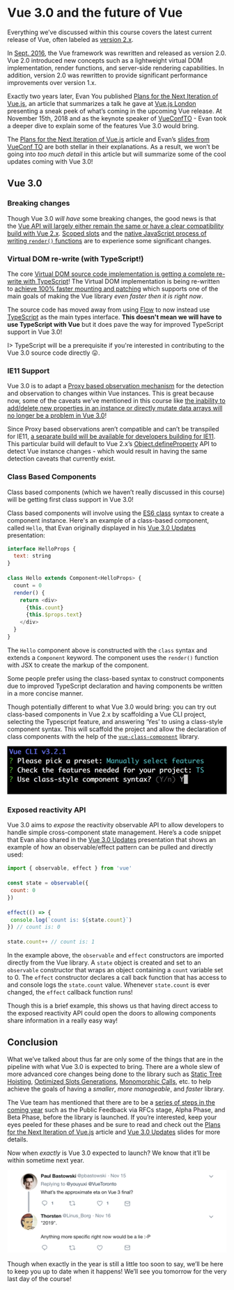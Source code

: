 # Vue 3.0 and the future of Vue

Everything we’ve discussed within this course covers the latest current release of Vue, often labeled as [version 2.x](https://github.com/vuejs/vue/releases).

In [Sept. 2016](https://medium.com/the-vue-point/vue-2-0-is-here-ef1f26acf4b8), the Vue framework was rewritten and released as version 2.0. Vue 2.0 introduced new concepts such as a lightweight virtual DOM implementation, render functions, and server-side rendering capabilities. In addition, version 2.0 was rewritten to provide significant performance improvements over version 1.x.

Exactly two years later, Evan You published [Plans for the Next Iteration of Vue.js](https://medium.com/the-vue-point/plans-for-the-next-iteration-of-vue-js-777ffea6fabf), an article that summarizes a talk he gave at [Vue.js London](https://vuejs.london/summary/) presenting a sneak peek of what’s coming in the upcoming Vue release. At November 15th, 2018 and as the keynote speaker of [VueConfTO](https://vuetoronto.com/schedule/) - Evan took a deeper dive to explain some of the features Vue 3.0 would bring.

The [Plans for the Next Iteration of Vue.js](https://medium.com/the-vue-point/plans-for-the-next-iteration-of-vue-js-777ffea6fabf) article and Evan’s [slides from VueConf TO](https://docs.google.com/presentation/d/1yhPGyhQrJcpJI2ZFvBme3pGKaGNiLi709c37svivv0o/edit) are both stellar in their explanations. As a result, we won’t be going into _too much detail_ in this article but will summarize some of the cool updates coming with Vue 3.0!

## Vue 3.0

### Breaking changes

Though Vue 3.0 _will have_ some breaking changes, the good news is that the [Vue API will largely either remain the same or have a clear compatibility build with Vue 2.x](https://medium.com/the-vue-point/plans-for-the-next-iteration-of-vue-js-777ffea6fabf#f25a). [Scoped slots](https://vuejs.org/v2/guide/components-slots.html#Scoped-Slots) and the [native JavaScript process of writing `render()` functions](https://vuejs.org/v2/guide/render-function.html#Basics) are to experience some significant changes.

### Virtual DOM re-write (with TypeScript!)

The core [Virtual DOM source code implementation is getting a complete re-write with TypeScript](https://medium.com/the-vue-point/plans-for-the-next-iteration-of-vue-js-777ffea6fabf)! The Virtual DOM implementation is being re-written to [achieve 100% faster mounting and patching](https://docs.google.com/presentation/d/1yhPGyhQrJcpJI2ZFvBme3pGKaGNiLi709c37svivv0o/edit#slide=id.g42acc26207_0_108) which supports one of the main goals of making the Vue library _even faster then it is right now_.

The source code has moved away from using [Flow](https://flow.org/) to now instead use [TypeScript](https://www.typescriptlang.org/) as the main types interface. **This doesn't mean we will have to use TypeScript with Vue** but it does pave the way for improved TypeScript support in Vue 3.0!

I> TypeScript will be a prerequisite if you're interested in contributing to the Vue 3.0 source code directly 😛.

### IE11 Support

Vue 3.0 is to adapt a [Proxy based observation mechanism](https://developer.mozilla.org/en-US/docs/Web/JavaScript/Reference/Global_Objects/Proxy) for the detection and observation to changes within Vue instances. This is great because now, some of the caveats we’ve mentioned in this course like [the inability to add/delete new properties in an instance or directly mutate data arrays will no longer be a problem in Vue 3.0](https://medium.com/the-vue-point/plans-for-the-next-iteration-of-vue-js-777ffea6fabf#ba44)!

Since Proxy based observations aren’t compatible and can’t be transpiled for IE11, [a separate build will be available for developers building for IE11](https://medium.com/the-vue-point/plans-for-the-next-iteration-of-vue-js-777ffea6fabf#df62). This particular build will default to Vue 2.x’s [Object.defineProperty](https://developer.mozilla.org/en-US/docs/Web/JavaScript/Reference/Global_Objects/Object/defineProperty) API to detect Vue instance changes - which would result in having the same detection caveats that currently exist.

### Class Based Components

Class based components (which we haven’t really discussed in this course) will be getting first class support in Vue 3.0!

Class based components will involve using the [ES6 class](https://developer.mozilla.org/en-US/docs/Web/JavaScript/Reference/Classes) syntax to create a component instance. Here's an example of a class-based component, called `Hello`, that Evan originally displayed in his [Vue 3.0 Updates](https://docs.google.com/presentation/d/1yhPGyhQrJcpJI2ZFvBme3pGKaGNiLi709c37svivv0o/edit#slide=id.g4689c30700_0_35) presentation:

```javascript
interface HelloProps {
  text: string
}

class Hello extends Component<HelloProps> {
  count = 0
  render() {
    return <div>
      {this.count}
      {this.$props.text}
    </div>
  }
}
```

The `Hello` component above is constructed with the `class` syntax and extends a `Component` keyword. The component uses the `render()` function with JSX to create the markup of the component.

Some people prefer using the class-based syntax to construct components due to improved TypeScript declaration and having components be written in a more concise manner.

Though potentially different to what Vue 3.0 would bring: you can try out class-based components in Vue 2.x by scaffolding a Vue CLI project, selecting the Typescript feature, and answering ‘Yes’ to using a class-style component syntax. This will scaffold the project and allow the declaration of class components with the help of the  [`vue-class-component`](https://github.com/vuejs/vue-class-component) library.

![](./public/assets/vue-cli-class-components.png)

### Exposed reactivity API

Vue 3.0 aims to _expose_ the reactivity observable API to allow developers to handle simple cross-component state management. Here’s a code snippet that Evan also shared in the [Vue 3.0 Updates](https://docs.google.com/presentation/d/1yhPGyhQrJcpJI2ZFvBme3pGKaGNiLi709c37svivv0o/edit#slide=id.g4689c30700_0_30) presentation that shows an example of how an observable/effect pattern can be pulled and directly used:

```javascript
import { observable, effect } from 'vue'

const state = observable({
 count: 0
})

effect(() => {
 console.log(`count is: ${state.count}`)
}) // count is: 0

state.count++ // count is: 1
```

In the example above, the `observable` and `effect` constructors are imported directly from the Vue library. A `state` object is created and set to an `observable` constructor that wraps an object containing a `count` variable set to 0. The `effect` constructor declares a call back function that has access to and console logs the `state.count` value. Whenever `state.count` is ever changed, the `effect` callback function runs!

Though this is a brief example, this shows us that having direct access to the exposed reactivity API could open the doors to allowing components share information in a really easy way!

## Conclusion

What we’ve talked about thus far are only some of the things that are in the pipeline with what Vue 3.0 is expected to bring. There are a whole slew of more advanced core changes being done to the library such as [Static Tree Hoisting](https://docs.google.com/presentation/d/1yhPGyhQrJcpJI2ZFvBme3pGKaGNiLi709c37svivv0o/edit#slide=id.g4689c30700_0_114), [Optimized Slots Generations](https://docs.google.com/presentation/d/1yhPGyhQrJcpJI2ZFvBme3pGKaGNiLi709c37svivv0o/edit#slide=id.g4689c30700_0_104), [Monomorphic Calls](https://docs.google.com/presentation/d/1yhPGyhQrJcpJI2ZFvBme3pGKaGNiLi709c37svivv0o/edit#slide=id.g4689c30700_0_93), etc. to help achieve the goals of having a _smaller_, _more manageable_, and _faster_ library.

The Vue team has mentioned that there are to be a [series of steps in the coming year](https://medium.com/the-vue-point/plans-for-the-next-iteration-of-vue-js-777ffea6fabf#4cbf) such as the Public Feedback via RFCs stage, Alpha Phase, and Beta Phase, before the library is launched. If you’re interested, keep your eyes peeled for these phases and be sure to read and check out the [Plans for the Next Iteration of Vue.js](https://medium.com/the-vue-point/plans-for-the-next-iteration-of-vue-js-777ffea6fabf) article and [Vue 3.0 Updates](https://docs.google.com/presentation/d/1yhPGyhQrJcpJI2ZFvBme3pGKaGNiLi709c37svivv0o/edit) slides for more details.

Now when _exactly_ is Vue 3.0 expected to launch? We know that it’ll be within sometime next year.

![](./public/assets/tweet-vue-3-question.png)

Though when exactly in the year is still a little too soon to say, we’ll be here to keep you up to date when it happens! We’ll see you tomorrow for the very last day of the course!
